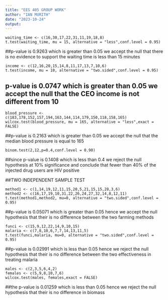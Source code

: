 ```yaml
---
title: "EES 405 GROUP WORK"
author: "IAN MURITH"
date: "2023-10-24"
output: 
---
```


```{r }
waiting_time <- c(16,30,17,22,31,11,19,18,8)
t.test(waiting_time, mu = 15, alternative = "less",conf.level = 0.95)
```

##p-value is 0.9263 which is greater than 0.05 we accept the null that there is no evidence to support the waiting time is less than 15 minutes

```{r }
income <- c(12,16,20,15,14,8,11,17,13,7,10,6)
t.test(income, mu = 10, alternative = "two.sided",conf.level = 0.95)
```

## p-value is 0.0747 which is greater than 0.05 we accept the null that the CEO income is not different from 10

```{r }
blood_pressure <- c(183,178,152,157,194,163,144,114,179,150,118,158,165)
wilcox.test(blood_pressure, mu = 165, alternative = "less",exact = FALSE)
```

##p-value is 0.2163 which is greater than 0.05 we accept the null that the median blood pressure is equal to 165

```{r }
binom.test(2,12,p=0.4,conf.level = 0.90)
```

##since p-value is 0.1408 which is less than 0.4 we reject the null hypothesis at 10% significance and conclude that fewer than 40% of the injected drug users are HIV positive

##TWO INDEPENDENT SAMPLE TEST

```{r}
method1 <- c(1,14,19,12,11,15,20,5,21,15,15,28,3,6)
method2 <- c(16,17,19,10,31,22,26,24,27,32,14,8,12,11)
t.test(method1,method2, mu=0, alternative = "two.sided",conf.level = 0.95)
```

##p-value is 0.05071 which is greater than 0.05 hence we accept the null hypothesis that their is no difference between the two farming methods

```{r}
funci <- c(15,9,12,22,14,9,10,15)
malaria <- c(7,8,10,6,7,7,14,13,11,5)
t.test(funci,malaria, mu=0, alternative = "two.sided",conf.level = 0.95)
```

##p-value is 0.02991 which is less than 0.05 hence we reject the null hypothesis that their is no difference between the two effectiveness in treating malaria

```{r}
males <- c(2,3,5,6,4,2)
females <- c(5,9,8,10,7,6)
wilcox.test(males, females,exact = FALSE)
```

##the p-value is 0.01259 which is less than 0.05 hence we reject the null hypothesis that their is no difference in biomass
